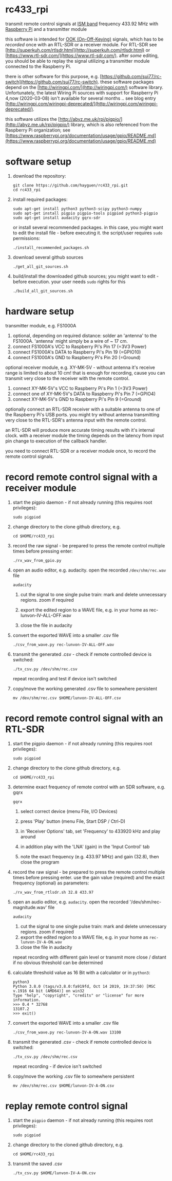 # rc433_rpi

transmit remote control signals at [ISM band](https://en.wikipedia.org/wiki/ISM_band) frequency 433.92 MHz with [Raspberry Pi](https://www.raspberrypi.org/) and a transmitter module

this software is intended for [OOK (On-Off-Keying)](https://en.wikipedia.org/wiki/On%E2%80%93off_keying) signals, which has to be *recorded* once with an RTL-SDR or a receiver module. For RTL-SDR see [http://superkuh.com/rtlsdr.html](http://superkuh.com/rtlsdr.html) or [https://www.rtl-sdr.com/](https://www.rtl-sdr.com/).
after *some* editing, you should be able to replay the signal utilizing a transmitter module connected to the Raspberry Pi.

there is other software for this purpose, e.g. [https://github.com/sui77/rc-switch](https://github.com/sui77/rc-switch). these software packages depend on the [http://wiringpi.com/](http://wiringpi.com/) software library. Unfortunately, the latest Wiring Pi sources with support for Raspberry Pi 4,now (2020-03-08) isn't available for several months .. see blog entry [http://wiringpi.com/wiringpi-deprecated/](http://wiringpi.com/wiringpi-deprecated/).

this software utilizes the [http://abyz.me.uk/rpi/pigpio/](http://abyz.me.uk/rpi/pigpio/) library, which is also referenced from the Raspberry Pi organization; see [https://www.raspberrypi.org/documentation/usage/gpio/README.md](https://www.raspberrypi.org/documentation/usage/gpio/README.md)


# software setup

1. download the repository:
    ```
    git clone https://github.com/hayguen/rc433_rpi.git
    cd rc433_rpi
    ```

2. install required packages:
    ```
    sudo apt-get install python3 python3-scipy python3-numpy
    sudo apt-get install pigpio pigpio-tools pigpiod python3-pigpio
    sudo apt-get install audacity gqrx-sdr
    ```

    or install several recommended packages. in this case, you might want to edit the install file - before executing it. the script/user requires `sudo` permissions:

    ```
    ./install_recommended_packages.sh
    ```
    
3. download several github sources

    ```
    ./get_all_git_sources.sh
    ```

4. build/install the downloaded github sources; you might want to edit - before execution. your user needs `sudo` rights for this

    ```
    ./build_all_git_sources.sh
    ```


# hardware setup

transmitter module, e.g. FS1000A

1. optional, depending on required distance: solder an 'antenna' to the FS1000A. 'antenna' might simply be a wire of ~ 17 cm.
2. connect FS1000A's VCC to Raspberry Pi's Pin 17 (=3V3 Power)
3. connect FS1000A's DATA to Raspberry Pi's Pin 19 (=GPIO10)
4. connect FS1000A's GND to Raspberry Pi's Pin 20 (=Ground)


optional receiver module, e.g. XY-MK-5V - without antenna it's receive range is limited to about 10 cm!
that is enough for recording, cause you can transmit very close to the receiver with the remote control.

1. connect XY-MK-5V's VCC to Raspberry Pi's Pin 1 (=3V3 Power)
2. connect one of XY-MK-5V's DATA to Raspberry Pi's Pin 7 (=GPIO4)
3. connect XY-MK-5V's GND to Raspberry Pi's Pin 9 (=Ground)


optionally connect an RTL-SDR receiver with a suitable antenna to one of the Raspberry Pi's USB ports.
you might try without antenna transmitting very close to the RTL-SDR's antenna input with the remote control.

an RTL-SDR will produce more accurate timing results with it's internal clock.
with a receiver module the timing depends on the latency from input pin change to execution of the callback handler.

you need to connect RTL-SDR or a receiver module once, to record the remote control signals.


# record remote control signal with a receiver module

1. start the pigpio daemon - if not already running (this requires root privileges):

    ```
    sudo pigpiod
    ```

2. change directory to the clone github directory, e.g.

    ```
    cd $HOME/rc433_rpi
    ```

    

3. record the raw signal - be prepared to press the remote control multiple times before pressing enter:

    ```
    ./rx_wav_from_gpio.py
    ```

4. open an audio editor, e.g. audacity. open the recorded `/dev/shm/rec.wav` file

    ```
    audacity
    ```

    1. cut the signal to one single pulse train: mark and delete unnecessary regions. zoom if required

    2. export the edited region to a WAVE file, e.g. in your home as rec-lunvon-IV-ALL-OFF.wav

    3. close the file in audacity

        

5. convert the exported WAVE into a smaller .csv file

    ```
    ./csv_from_wave.py rec-lunvon-IV-ALL-OFF.wav
    ```

6. transmit the generated .csv - check if remote controlled device is switched:

    ```
    ./tx_csv.py /dev/shm/rec.csv
    ```

    repeat recording and test if device isn't switched

    

7. copy/move the working generated .csv file to somewhere persistent

    ```
    mv /dev/shm/rec.csv $HOME/lunvon-IV-ALL-OFF.csv
    ```


# record remote control signal with an RTL-SDR

1. start the pigpio daemon - if not already running (this requires root privileges):

    ```
    sudo pigpiod
    ```

2. change directory to the clone github directory, e.g.

    ```
    cd $HOME/rc433_rpi
    ```

3. determine exact frequency of remote control with an SDR software, e.g. gqrx

    ```
    gqrx
    ```

    1. select correct device (menu File, I/O Devices)

    2. press 'Play' button (menu File, Start DSP / Ctrl-D)

    3. in 'Receiver Options' tab, set 'Frequency' to 433920 kHz and play around

    4. in addition play with the 'LNA' (gain) in the 'Input Control' tab

    5. note the exact frequency (e.g. 433.97 MHz) and gain (32.8), then close the program

         

4. record the raw signal - be prepared to press the remote control multiple times before pressing enter.
     use the gain value (required) and the exact frequency (optional) as parameters:

     ```
     ./rx_wav_from_rtlsdr.sh 32.8 433.97
     ```

5. open an audio editor, e.g. `audacity`. open the recorded '/dev/shm/rec-magnitude.wav' file

     ```
     audacity
     ```

     1. cut the signal to one single pulse train: mark and delete unnecessary regions. zoom if required
     2. export the edited region to a WAVE file, e.g. in your home as `rec-lunvon-IV-A-ON.wav`
     3. close the file in audacity

     repeat recording with different gain level or transmit more close / distant if no obvious threshold can be determined

6. calculate threshold value as 16 Bit with a calculator or  in `python3`:

     ```
     python3
     Python 3.8.0 (tags/v3.8.0:fa919fd, Oct 14 2019, 19:37:50) [MSC v.1916 64 bit (AMD64)] on win32
     Type "help", "copyright", "credits" or "license" for more information.
     >>> 0.4 * 32768
     13107.2
     >>> exit()
     ```

7. convert the exported WAVE into a smaller .csv file

     ```
     ./csv_from_wave.py rec-lunvon-IV-A-ON.wav 13100
     ```

8. transmit the generated .csv - check if remote controlled device is switched:

     ```
     ./tx_csv.py /dev/shm/rec.csv
     ```

     repeat recording - if device isn't switched

     

9. copy/move the working .csv file to somewhere persistent

     ```
     mv /dev/shm/rec.csv $HOME/lunvon-IV-A-ON.csv
     ```


# replay remote control signal

1. start the `pigpio` daemon - if not already running (this requires root privileges):

    ```
    sudo pigpiod
    ```

2. change directory to the cloned github directory, e.g.

    ```
    cd $HOME/rc433_rpi
    ```

3. transmit the saved .csv

    ```
    ./tx_csv.py $HOME/lunvon-IV-A-ON.csv
    ```
